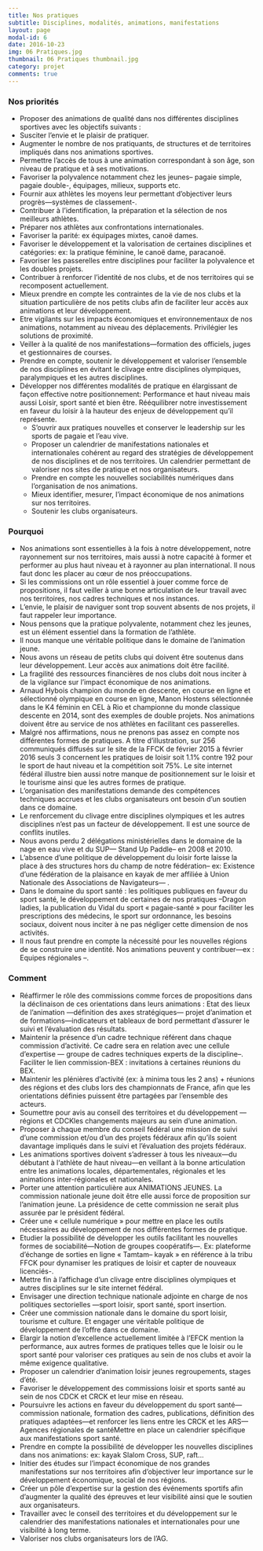 ```yaml
---
title: Nos pratiques
subtitle: Disciplines, modalités, animations, manifestations
layout: page
modal-id: 6
date: 2016-10-23
img: 06 Pratiques.jpg
thumbnail: 06 Pratiques thumbnail.jpg
category: projet
comments: true
---
```


### Nos priorités

  - Proposer des animations de qualité dans nos différentes disciplines sportives avec les objectifs suivants :
  - Susciter l’envie et le plaisir de pratiquer.
  - Augmenter le nombre de nos pratiquants, de structures et de territoires impliqués dans nos animations sportives.
  -  Permettre l’accès de tous à une animation correspondant à son âge, son niveau de pratique et à ses motivations.
  - Favoriser la polyvalence notamment chez les jeunes– pagaie simple, pagaie double-, équipages, milieux, supports etc.
  - Fournir aux athlètes les moyens leur permettant d’objectiver leurs progrès—systèmes de classement-.
  - Contribuer à l’identification, la préparation et la sélection de nos meilleurs athlètes.
  - Préparer nos athlètes aux confrontations internationales.
  - Favoriser la parité: ex équipages mixtes, canoë dames.
  - Favoriser le développement et la valorisation de certaines disciplines et catégories: ex: la pratique féminine, le canoë dame, paracanoë.
  - Favoriser les passerelles entre disciplines pour faciliter la polyvalence et les doubles projets.
  - Contribuer à renforcer l’identité de nos clubs, et de nos territoires qui se recomposent actuellement.
  - Mieux prendre en compte les contraintes de la vie de nos clubs et la situation particulière de nos petits clubs afin de faciliter leur accès aux animations et leur développement.
  - Etre vigilants sur les impacts économiques et environnementaux de nos animations, notamment au niveau des déplacements. Privilégier les solutions de proximité.
  - Veiller à la qualité de nos manifestations—formation des officiels, juges et gestionnaires de courses.
  - Prendre en compte, soutenir le développement et valoriser l’ensemble de nos disciplines en évitant le clivage entre disciplines olympiques, paralympiques et les autres disciplines.
  - Développer nos différentes modalités de pratique en élargissant de façon effective notre positionnement: Performance et haut niveau mais aussi Loisir, sport santé et bien être. Rééquilibrer notre investissement en faveur du loisir à la hauteur des enjeux de développement qu’il représente.
    - S’ouvrir aux pratiques nouvelles et conserver le leadership sur les sports de pagaie et l’eau vive.
    - Proposer un calendrier de manifestations nationales et internationales cohérent au regard des stratégies de développement de nos disciplines et de nos territoires. Un calendrier permettant de valoriser nos sites de pratique et nos organisateurs.
    - Prendre en compte les nouvelles sociabilités numériques dans l’organisation de nos animations.
    - Mieux identifier, mesurer, l’impact économique de nos animations sur nos territoires.
    - Soutenir les clubs organisateurs.


### Pourquoi

  - Nos animations sont essentielles à la fois à notre développement, notre rayonnement sur nos territoires, mais aussi à notre capacité à former et performer au plus haut niveau et à rayonner au plan international. Il nous faut donc les placer au cœur de nos préoccupations.
  - Si les commissions ont un rôle essentiel à jouer comme force de propositions, il faut veiller à une bonne articulation de leur travail avec nos territoires, nos cadres techniques et nos instances.
  - L’envie, le plaisir de naviguer sont trop souvent absents de nos projets, il faut rappeler leur importance.
  - Nous pensons que la pratique polyvalente, notamment chez les jeunes, est un élément essentiel dans la formation de l’athlète.
  - Il nous manque une véritable politique dans le domaine de l’animation jeune.
  - Nous avons un réseau de petits clubs qui doivent être soutenus dans leur développement. Leur accès aux animations doit être facilité.
  - La fragilité des ressources financières de nos clubs doit nous inciter à de la vigilance sur l’impact économique de nos animations.
  - Arnaud Hybois champion du monde en descente, en course en ligne et sélectionné olympique en course en ligne, Manon Hostens sélectionnée dans le K4 féminin en CEL à Rio et championne du monde classique descente en 2014, sont des exemples de double projets. Nos animations doivent être au service de nos athlètes en facilitant ces passerelles.
  - Malgré nos affirmations, nous ne prenons pas assez en compte nos différentes formes de pratiques. A titre d’illustration, sur 256 communiqués diffusés sur le site de la FFCK de février 2015 à février 2016 seuls 3 concernent les pratiques de loisir soit 1.1% contre 192 pour le sport de haut niveau et la compétition soit 75%. Le site internet fédéral illustre bien aussi notre manque de positionnement sur le loisir et le tourisme ainsi que les autres formes de pratique.
  - L’organisation des manifestations demande des compétences techniques accrues et les clubs organisateurs ont besoin d’un soutien dans ce domaine.
  - Le renforcement du clivage entre disciplines olympiques et les autres disciplines n’est pas un facteur de développement. Il est une source de conflits inutiles.
  - Nous avons perdu 2 délégations ministérielles dans le domaine de la nage en eau vive et du SUP— Stand Up Paddle– en 2008 et 2010.
  - L’absence d’une politique de développement du loisir forte laisse la place à des structures hors du champ de notre fédération– ex: Existence d’une fédération de la plaisance en kayak de mer affiliée à Union Nationale des Associations de Navigateurs— .
  - Dans le domaine du sport santé : les politiques publiques en faveur du sport santé, le développement de certaines de nos pratiques –Dragon ladies, la publication du Vidal du sport « pagaie-santé » pour faciliter les prescriptions des médecins, le sport sur ordonnance, les besoins sociaux, doivent nous inciter à ne pas négliger cette dimension de nos activités.
  - Il nous faut prendre en compte la nécessité pour les nouvelles régions de se construire une identité. Nos animations peuvent y contribuer—ex : Equipes régionales –.

### Comment

  - Réaffirmer le rôle des commissions comme forces de propositions dans la déclinaison de ces orientations dans leurs animations : Etat des lieux de l’animation —définition des axes stratégiques— projet d’animation et de formations—indicateurs et tableaux de bord permettant d’assurer le suivi et l’évaluation des résultats.
  - Maintenir la présence d’un cadre technique référent dans chaque commission d’activité. Ce cadre sera en relation avec une cellule d’expertise — groupe de cadres techniques experts de la discipline–. Faciliter le lien commission-BEX : invitations à certaines réunions du BEX.
  - Maintenir les plénières d’activité (ex: à minima tous les 2 ans) + réunions des régions et des clubs lors des championnats de France, afin que les orientations définies puissent être partagées par l’ensemble des acteurs.
  - Soumettre pour avis au conseil des territoires et du développement —régions et CDCKles changements majeurs au sein d’une animation.
  - Proposer à chaque membre du conseil fédéral une mission de suivi d’une commission et/ou d’un des projets fédéraux afin qu’ils soient davantage impliqués dans le suivi et l’évaluation des projets fédéraux.
  - Les animations sportives doivent s’adresser à tous les niveaux—du débutant à l‘athlète de haut niveau—en veillant à la bonne articulation entre les animations locales, départementales, régionales et les animations inter-régionales et nationales.
  - Porter une attention particulière aux ANIMATIONS JEUNES. La commission nationale jeune doit être elle aussi force de proposition sur l’animation jeune. La présidence de cette commission ne serait plus assurée par le président fédéral.
  - Créer une « cellule numérique » pour mettre en place les outils nécessaires au développement de nos différentes formes de pratique.
  - Etudier la possibilité de développer les outils facilitant les nouvelles formes de sociabilité—Notion de groupes coopératifs—. Ex: plateforme d’échange de sorties en ligne « Tamtam– kayak » en référence à la tribu FFCK pour dynamiser les pratiques de loisir et capter de nouveaux licenciés-.
  - Mettre fin à l’affichage d’un clivage entre disciplines olympiques et autres disciplines sur le site internet fédéral.
  - Envisager une direction technique nationale adjointe en charge de nos politiques sectorielles —sport loisir, sport santé, sport insertion.
  - Créer une commission nationale dans le domaine du sport loisir, tourisme et culture. Et engager une véritable politique de développement de l’offre dans ce domaine.
  - Elargir la notion d’excellence actuellement limitée à l’EFCK mention la performance, aux autres formes de pratiques telles que le loisir ou le sport santé pour valoriser ces pratiques au sein de nos clubs et avoir la même exigence qualitative.
  - Proposer un calendrier d’animation loisir jeunes regroupements, stages d’été.
  - Favoriser le développement des commissions loisir et sports santé au sein de nos CDCK et CRCK et leur mise en réseau.
  - Poursuivre les actions en faveur du développement du sport santé—commission nationale, formation des cadres, publications, définition des pratiques adaptées—et renforcer les liens entre les CRCK et les ARS— Agences régionales de santéMettre en place un calendrier spécifique aux manifestations sport santé.
  - Prendre en compte la possibilité de développer les nouvelles disciplines dans nos animations: ex: kayak Slalom Cross, SUP, raft...
  - Initier des études sur l’impact économique de nos grandes manifestations sur nos territoires afin d’objectiver leur importance sur le développement économique, social de nos régions.
  - Créer un pôle d’expertise sur la gestion des événements sportifs afin d’augmenter la qualité des épreuves et leur visibilité ainsi que le soutien aux organisateurs.
  - Travailler avec le conseil des territoires et du développement sur le calendrier des manifestations nationales et internationales pour une visibilité à long terme.
  - Valoriser nos clubs organisateurs lors de l’AG.
